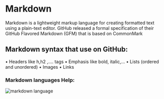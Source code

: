 # Markdown

Markdown is a lightweight markup language for creating formatted text using a plain-text editor. GitHub released a formal specification of their GitHub Flavored Markdown (GFM) that is based on CommonMark

## Markdown syntax that use on GitHub:
•	Headers like h,h2 ,…. tags
•	Emphasis like bold, italic,…
•	Lists (ordered and unordered)
•	Images
•	Links

### Markdown languages Help:
![markdown language](https://blog.codinghorror.com/content/images/2015/03/ghost-markdown-help.png)